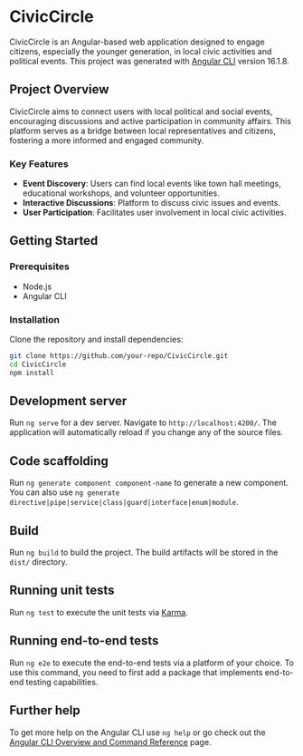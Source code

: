 # CivicCircle

CivicCircle is an Angular-based web application designed to engage citizens, especially the younger generation, in local civic activities and political events. This project was generated with [Angular CLI](https://github.com/angular/angular-cli) version 16.1.8.

## Project Overview

CivicCircle aims to connect users with local political and social events, encouraging discussions and active participation in community affairs. This platform serves as a bridge between local representatives and citizens, fostering a more informed and engaged community.

### Key Features

- **Event Discovery**: Users can find local events like town hall meetings, educational workshops, and volunteer opportunities.
- **Interactive Discussions**: Platform to discuss civic issues and events.
- **User Participation**: Facilitates user involvement in local civic activities.

## Getting Started

### Prerequisites

- Node.js
- Angular CLI

### Installation

Clone the repository and install dependencies:

```bash
git clone https://github.com/your-repo/CivicCircle.git
cd CivicCircle
npm install
```


## Development server

Run `ng serve` for a dev server. Navigate to `http://localhost:4200/`. The application will automatically reload if you change any of the source files.

## Code scaffolding

Run `ng generate component component-name` to generate a new component. You can also use `ng generate directive|pipe|service|class|guard|interface|enum|module`.

## Build

Run `ng build` to build the project. The build artifacts will be stored in the `dist/` directory.

## Running unit tests

Run `ng test` to execute the unit tests via [Karma](https://karma-runner.github.io).

## Running end-to-end tests

Run `ng e2e` to execute the end-to-end tests via a platform of your choice. To use this command, you need to first add a package that implements end-to-end testing capabilities.

## Further help

To get more help on the Angular CLI use `ng help` or go check out the [Angular CLI Overview and Command Reference](https://angular.io/cli) page.
